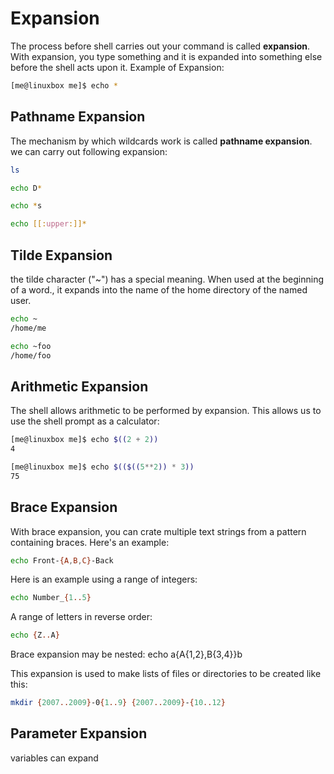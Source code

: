 # Expansion
The process before shell carries out your command is called **expansion**. With expansion, you type something and it is expanded into something else before the shell acts upon it. 
Example of Expansion:
```bash
[me@linuxbox me]$ echo *
```

## Pathname Expansion
The mechanism by which wildcards work is called **pathname expansion**. 
we can carry out following expansion:
```bash
ls
```
```bash
echo D*
```
```bash
echo *s
```
```bash
echo [[:upper:]]*
```

## Tilde Expansion
the tilde character ("~") has a special meaning. When used at the beginning of a word., it expands into the name of the home directory of the named user.
```bash
echo ~
/home/me
```
```bash
echo ~foo
/home/foo
```

## Arithmetic Expansion
The shell allows arithmetic to be performed by expansion. This allows us to use the shell prompt as a calculator:
```bash
[me@linuxbox me]$ echo $((2 + 2))
4
```
```bash
[me@linuxbox me]$ echo $(($((5**2)) * 3))
75
```

## Brace Expansion
With brace expansion, you can crate multiple text strings from a pattern containing braces. Here's an example:
```bash
echo Front-{A,B,C}-Back
```
Here is an example using a range of integers:
```bash
echo Number_{1..5}
```
A range of letters in reverse order:
```bash
echo {Z..A}
```
Brace expansion may be nested:
echo a{A{1,2},B{3,4}}b

This expansion is used to make lists of files or directories to be created like this:
```bash
mkdir {2007..2009}-0{1..9} {2007..2009}-{10..12}
```

## Parameter Expansion
variables can expand 
<!--stackedit_data:
eyJoaXN0b3J5IjpbMjI4MDg2NjM1XX0=
-->